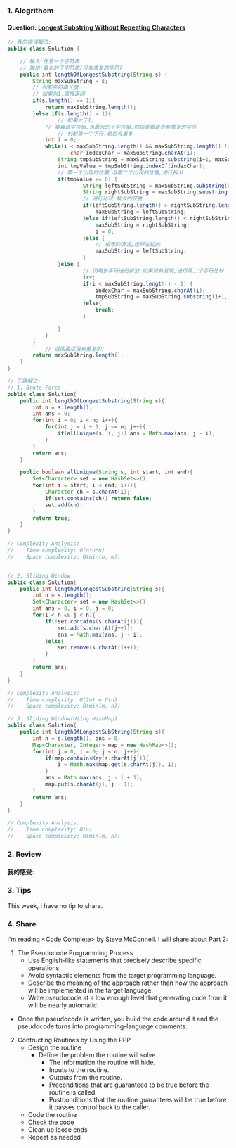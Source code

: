 ### 1. Alogrithom
#### Question: [Longest Substring Without Repeating Characters](https://leetcode.com/problems/longest-substring-without-repeating-characters/description/)

```java
// 我的错误解法:
public class Solution {

    // 输入:任意一个字符串
	// 输出:最长的子字符串(没有重复的字符)
	public int lengthOfLongestSubstring(String s) {
		String maxSubString = s;
		// 判断字符串长度
		// 如果为1,直接返回
	    if(s.length() == 1){
	        return maxSubString.length();
	    }else if(s.length() > 1){
	    	    // 如果大于1,
	        // 拿着该字符串,当最大的子字符串,然后查看是否有重复的字符
	    		// 判断第一个字符,是否有重复
	        int i = 0;
	        while(i < maxSubString.length() && maxSubString.length() != 1) {
	        	 	char indexChar = maxSubString.charAt(i);
	 	        String tmpSubString = maxSubString.substring(i+1, maxSubString.length());
	 	        int tmpValue = tmpSubString.indexOf(indexChar);
	 	        // 第一个出现的位置,与第二个出现的位置,进行拆分
		        if(tmpValue >= 0) {
		        		String leftSubString = maxSubString.substring(0, tmpValue+i+1);
		        		String rightSubString = maxSubString.substring(tmpValue+i+1, maxSubString.length());
		        		// 进行比较,较大的获胜
		        		if(leftSubString.length() > rightSubString.length()) {
		        			maxSubString = leftSubString;
		        		}else if(leftSubString.length() < rightSubString.length()) {
		        			maxSubString = rightSubString;
                            i = 0;
		        		}else {
		        			// 相等的情况,选择左边的
                            maxSubString = leftSubString;
		        		}
		        }else {
			        	// 仍用该字符进行拆分,如果没有发现,进行第二个字符比较
		        		i++;
		        		if(i < maxSubString.length() - 1) {
			        		indexChar = maxSubString.charAt(i);
		        			tmpSubString = maxSubString.substring(i+1, maxSubString.length());
		        		}else{
		        			break;
		        		}

		        }
	        }
	    }
	    	// 返回最后没有重复的;
	    return maxSubString.length();
	}
}

// 正确解法:
// 1. Brute Force
public class Solution{
    public int lengthOfLongestSubstring(String s){
        int n = s.length();
        int ans = 0;
        for(int i = 0; i < n; i++){
            for(int j = i + 1; j <= n; j++){
                if(allUnique(s, i, j)) ans = Math.max(ans, j - i);
            }
        }
        return ans;
    }

    public boolean allUnique(String s, int start, int end){
        Set<Character> set = new HashSet<>();
        for(int i = start; i < end; i++){
            Character ch = s.charAt(i);
            if(set.contains(ch)) return false;
            set.add(ch);
        }
        return true;
    }
}

// Complexity Analysis:
//    Time complexity: O(n*n*n)
//    Space complexity: O(min(n, m))


// 2. Sliding Window
public class Solution{
    public int lengthOfLongestSubstring(String s){
        int n = s.length();
        Set<Character> set = new HashSet<>();
        int ans = 0, i = 0, j = 0;
        for(i < n && j < n){
            if(!set.contains(s.charAt(j))){
                set.add(s.chartAt(j++));
                ans = Math.max(ans, j - i);
            }else{
                set.remove(s.charAt(i++));
            }
        }
        return ans;
    }
}

// Complexity Analysis:
//    Time complexity: O(2n) = O(n)
//    Space complexity: O(min(m, n))

// 3. Sliding Window(Using HashMap)
public class Solution{
    public int lengthOfLongestSubString(String s){
        int n = s.length(), ans = 0;
        Map<Character, Integer> map = new HashMap<>();
        for(int j = 0, i = 0; j < n; j++){
            if(map.containsKey(s.charAt(j))){
                i = Math.max(map.get(s.charAt(j)), i);
            }
            ans = Math.max(ans, j - i + 1);
            map.put(s.charAt(j), j + 1);
        }
        return ans;
    }
}

// Complexity Analysis:
//    Time complexity: O(n)
//    Space complexity: O(min(m, n))
```

### 2. Review



#### 我的感受:


### 3. Tips
This week, I have no tip to share.

### 4. Share

I'm reading \<Code Complete\> by Steve McConnell.
I will share about Part 2:
 1. The Pseudocode Programming Process
    - Use English-like statements that precisely describe specific operations.
    - Avoid syntactic elements from the target programming language.
    - Describe the meaning of the approach rather than how the approach will be implemented in the target language.
    - Write pseudocode at a low enough level that generating code from it will be nearly automatic.

- Once the pseudocode is written, you build the code around it and the pseudocode turns into programming-language comments.

2. Contructing Routines by Using the PPP
    - Design the routine
        - Define the problem the routine will solve
            - The information the routine will hide.
            - Inputs to the routine.
            - Outputs from the routine.
            - Preconditions that are guaranteed to be true before the routine is called.
            - Postconditions that the routine guarantees will be true before it passes control back to the caller.
    - Code the routine
    - Check the code
    - Clean up loose ends
    - Repeat as needed


<br/>
